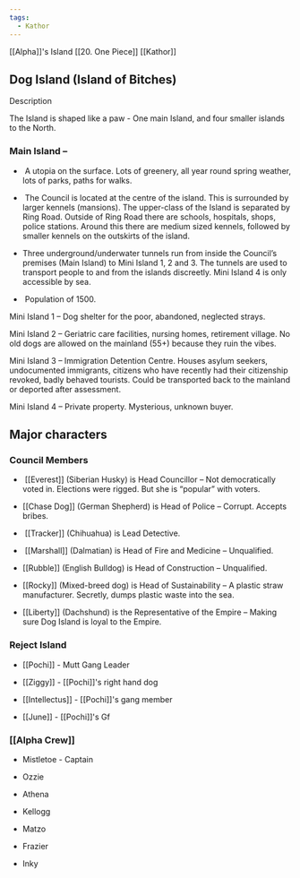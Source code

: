 ```yaml
---
tags:
  - Kathor
---
```

[[Alpha]]'s Island
[[20. One Piece]]
[[Kathor]]
## Dog Island (Island of Bitches)

Description

The Island is shaped like a paw - One main Island, and four smaller islands to the North.

### Main Island –

-  A utopia on the surface. Lots of greenery, all year round spring weather, lots of parks, paths for walks.
    
-  The Council is located at the centre of the island. This is surrounded by larger kennels (mansions). The upper-class of the Island is separated by Ring Road. Outside of Ring Road there are schools, hospitals, shops, police stations. Around this there are medium sized kennels, followed by smaller kennels on the outskirts of the island.  
    
- Three underground/underwater tunnels run from inside the Council’s premises (Main Island) to Mini Island 1, 2 and 3. The tunnels are used to transport people to and from the islands discreetly. Mini Island 4 is only accessible by sea.
    
-  Population of 1500.
    

Mini Island 1 – Dog shelter for the poor, abandoned, neglected strays.

Mini Island 2 – Geriatric care facilities, nursing homes, retirement village. No old dogs are allowed on the mainland (55+) because they ruin the vibes.

Mini Island 3 – Immigration Detention Centre. Houses asylum seekers, undocumented immigrants, citizens who have recently had their citizenship revoked, badly behaved tourists. Could be transported back to the mainland or deported after assessment.  

Mini Island 4 – Private property. Mysterious, unknown buyer.

## Major characters

### Council Members  

-  [[Everest]] (Siberian Husky) is Head Councillor – Not democratically voted in. Elections were rigged. But she is “popular” with voters.
    
- [[Chase Dog]] (German Shepherd) is Head of Police – Corrupt. Accepts bribes.
    
-  [[Tracker]] (Chihuahua) is Lead Detective.
    
-  [[Marshall]] (Dalmatian) is Head of Fire and Medicine – Unqualified.
    
- [[Rubble]] (English Bulldog) is Head of Construction – Unqualified.
    
- [[Rocky]] (Mixed-breed dog) is Head of Sustainability – A plastic straw manufacturer. Secretly, dumps plastic waste into the sea.
    
- [[Liberty]] (Dachshund) is the Representative of the Empire – Making sure Dog Island is loyal to the Empire.
    

### Reject Island
  
- [[Pochi]] - Mutt Gang Leader
    
- [[Ziggy]] - [[Pochi]]'s right hand dog
    
- [[Intellectus]] - [[Pochi]]'s gang member
    
- [[June]] - [[Pochi]]'s Gf

### [[Alpha Crew]]

- Mistletoe - Captain
    
- Ozzie
    
- Athena
    
- Kellogg
    
- Matzo
    
- Frazier
    
- Inky 